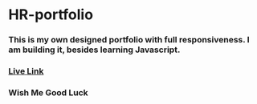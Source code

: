 # HR-portfolio

<h3>This is my own designed portfolio with full responsiveness. I am building it, besides learning Javascript.</h3>

<h3><a href="https://dev-hr.netlify.app//">Live Link</a></h3>

<h3>Wish Me Good Luck</h3> 


